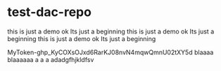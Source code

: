 # test-dac-repo
this is just a demo 
ok Its just a beginning 
this is just a demo 
ok Its just a beginning 
this is just a demo 
ok Its just a beginning 





MyToken-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 
blaaaa blaaaaaa a a a adadgfhjkldfsv
